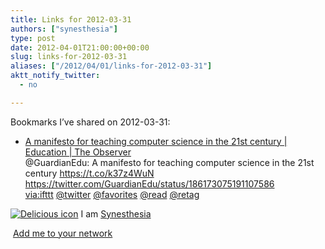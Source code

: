 ```yaml
---
title: Links for 2012-03-31
authors: ["synesthesia"]
type: post
date: 2012-04-01T21:00:00+00:00
slug: links-for-2012-03-31 
aliases: ["/2012/04/01/links-for-2012-03-31"]
aktt_notify_twitter:
  - no

---
```

Bookmarks I&#8217;ve shared on 2012-03-31:

  * [A manifesto for teaching computer science in the 21st century | Education | The Observer][1]  
    @GuardianEdu: A manifesto for teaching computer science in the 21st century https://t.co/k37z4WuN https://twitter.com/GuardianEdu/status/186173075191107586  
    [via:ifttt][2]  [@twitter][3]  [@favorites][4]  [@read][5]  [@retag][6] 

<p class="deliciouslink">
  <a href="https://del.icio.us/synesthesia" title="See all my bookmarks on del.icio.us"><img src="https://www.synesthesia.co.uk/images/deliciousicon.jpg" alt="Delicious icon" /></a>&nbsp;I am <a href="https://del.icio.us/synesthesia" title="See all my bookmarks on del.icio.us">Synesthesia</a>
</p>

<p class="deliciouslink">
  <a href="https://del.icio.us/network?add=synesthesia" title="Add me to your del.icio.us network"><img src="https://www.synesthesia.co.uk/images/add.gif" alt="" /></a>&nbsp;<a href="https://del.icio.us/network?add=synesthesia" title="Add me to your del.icio.us network">Add me to your network</a>
</p>

 [1]: https://www.guardian.co.uk/education/2012/mar/31/manifesto-teaching-ict-education-minister?CMP=twt_fd
 [2]: https://www.delicious.com/synesthesia/via%3Aifttt
 [3]: https://www.delicious.com/synesthesia/+%40twitter
 [4]: https://www.delicious.com/synesthesia/+%40favorites
 [5]: https://www.delicious.com/synesthesia/+%40read
 [6]: https://www.delicious.com/synesthesia/+%40retag